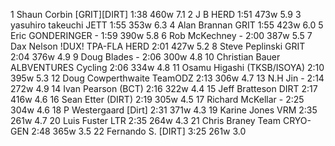   1  Shaun Corbin  [GRIT][DIRT]  1:38      460w    7.1
  2  J B  HERD  1:51      473w    5.9
  3  yasuhiro takeuchi  JETT  1:55      353w    6.3
  4  Alan Brannan  GRIT  1:55      423w    6.0
  5  Eric GONDERINGER  -  1:59      390w    5.8
  6  Rob McKechney  -  2:00      387w    5.5
  7  Dax Nelson  !DUX! TPA-FLA HERD  2:01      427w    5.2
  8  Steve Peplinski  GRIT  2:04      376w    4.9
  9  Doug Blades  -  2:06      300w    4.8
 10  Christian Bauer  ALBVENTURES Cycling  2:06      334w    4.8
 11  Osamu Higashi  (TKSB/ISOYA)    2:10      395w    5.3
 12  Doug Cowperthwaite  TeamODZ  2:13      306w    4.7
 13  N.H Jin  -  2:14      272w    4.9
 14  Ivan Pearson  (BCT)    2:16      322w    4.4
 15  Jeff Bratteson  DIRT  2:17      416w    4.6
 16  Sean Etter  (DIRT)    2:19      305w    4.5
 17  Richard McKellar  -  2:25      304w    4.6
 18  P Westergaard  [Dirt]    2:31      371w    4.3
 19  Karine Jones  VRM  2:35      261w    4.7
 20  Luis Fuster  LTR  2:35      264w    4.3
 21  Chris Braney  Team CRYO-GEN  2:48      365w    3.5
 22  Fernando S.  [DIRT]    3:25      261w    3.0
